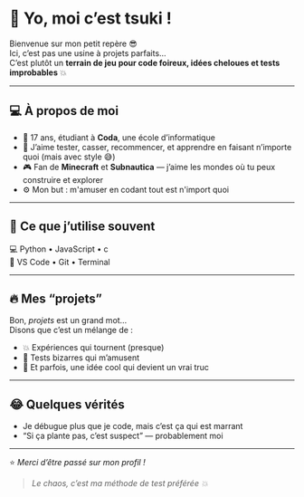 # 👋 Yo, moi c’est tsuki !

Bienvenue sur mon petit repère 😎  
Ici, c’est pas une usine à projets parfaits…  
C’est plutôt un **terrain de jeu pour code foireux, idées cheloues et tests improbables** 💥

---

## 💻 À propos de moi

- 🧠 17 ans, étudiant à **Coda**, une école d’informatique
- 💬 J’aime tester, casser, recommencer, et apprendre en faisant n’importe quoi (mais avec style 😅)  
- 🎮 Fan de **Minecraft** et **Subnautica** — j’aime les mondes où tu peux construire et explorer
- ⚙️ Mon but : m'amuser en codant tout est n'import quoi 

---

## 🧰 Ce que j’utilise souvent

💻 Python • JavaScript • c  
🧩 VS Code • Git • Terminal 

---

## 🔥 Mes “projets”

Bon, *projets* est un grand mot…  
Disons que c’est un mélange de :  
- 💥 Expériences qui tournent (presque)  
- 🧪 Tests bizarres qui m’amusent  
- 🧨 Et parfois, une idée cool qui devient un vrai truc  

---

## 😂 Quelques vérités

- Je débugue plus que je code, mais c’est ça qui est marrant  
- “Si ça plante pas, c’est suspect” — probablement moi  

---

⭐️ *Merci d’être passé sur mon profil !*  
> *Le chaos, c’est ma méthode de test préférée 💥*
